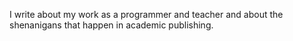 I write about my work as a programmer and teacher and about the shenanigans that happen in academic publishing.
